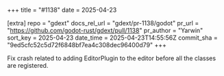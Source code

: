 +++
title = "#1138"
date = 2025-04-23

[extra]
repo = "gdext"
docs_rel_url = "gdext/pr-1138/godot"
pr_url = "https://github.com/godot-rust/gdext/pull/1138"
pr_author = "Yarwin"
sort_key = 2025-04-23
date_time = 2025-04-23T14:55:56Z
commit_sha = "9ed5cfc52c5d72f6848bf7ea4c308dec96400d79"
+++

Fix crash related to adding EditorPlugin to the editor before all the classes are registered.
